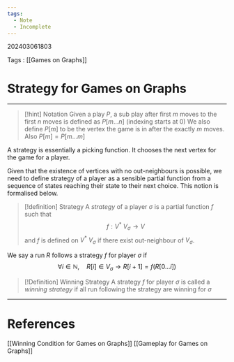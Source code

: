 ```yaml
---
tags:
  - Note
  - Incomplete
---
```

202403061803

Tags : [[Games on Graphs]]
# Strategy for Games on Graphs
---
>[!hint] Notation
>Given a play $P$, a sub play after first $m$ moves to the first $n$ moves is defined as $P[m\dots n]$ (indexing starts at 0)
>We also define $P[m]$ to be the vertex the game is in after the exactly $m$ moves. Also $P[m] = P[m\dots m]$

A strategy is essentially a picking function. It chooses the next vertex for the game for a player.

Given that the existence of vertices with no out-neighbours is possible, we need to define strategy of a player as a sensible partial function from a sequence of states reaching their state to their next choice. This notion is formalised below.

>[!definition] Strategy
>A *strategy* of a player $\sigma$ is a partial function $f$ such that
>$$
>f: V^*\ V_{\sigma} \to V
>$$
>and $f$ is defined on $V^*\ V_\sigma$ if there exist out-neighbour of $V_\sigma$.

We say a run $R$ follows a strategy $f$ for player $\sigma$ if
$$
\forall i\in \mathbb{N},\quad R[i]\in V_{\sigma}\to R[i+1]=f(R[0\dots i]) 
$$

>[!Definition] Winning Strategy
>A strategy $f$ for player $\sigma$ is called a *winning strategy* if all run following the strategy are winning for $\sigma$

---
# References
[[Winning Condition for Games on Graphs]]
[[Gameplay for Games on Graphs]]